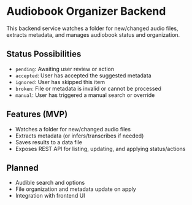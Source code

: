 # Audiobook Organizer Backend

This backend service watches a folder for new/changed audio files, extracts metadata, and manages audiobook status and organization.

## Status Possibilities
- `pending`: Awaiting user review or action
- `accepted`: User has accepted the suggested metadata
- `ignored`: User has skipped this item
- `broken`: File or metadata is invalid or cannot be processed
- `manual`: User has triggered a manual search or override

## Features (MVP)
- Watches a folder for new/changed audio files
- Extracts metadata (or infers/transcribes if needed)
- Saves results to a data file
- Exposes REST API for listing, updating, and applying status/actions

## Planned
- Audible search and options
- File organization and metadata update on apply
- Integration with frontend UI
